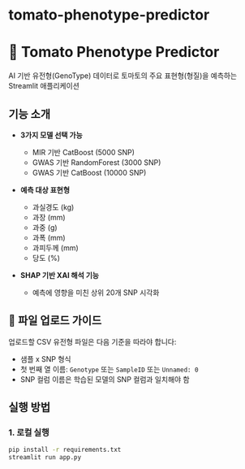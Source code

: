 # tomato-phenotype-predictor
# 🍅 Tomato Phenotype Predictor

AI 기반 유전형(GenoType) 데이터로 토마토의 주요 표현형(형질)을 예측하는 Streamlit 애플리케이션

##  기능 소개

- **3가지 모델 선택 가능**
  - MIR 기반 CatBoost (5000 SNP)
  - GWAS 기반 RandomForest (3000 SNP)
  - GWAS 기반 CatBoost (10000 SNP)

- **예측 대상 표현형**
  - 과실경도 (kg)
  - 과장 (mm)
  - 과중 (g)
  - 과폭 (mm)
  - 과피두께 (mm)
  - 당도 (%)

- **SHAP 기반 XAI 해석 기능**
  - 예측에 영향을 미친 상위 20개 SNP 시각화

## 📂 파일 업로드 가이드

업로드할 CSV 유전형 파일은 다음 기준을 따라야 합니다:

- 샘플 x SNP 형식
- 첫 번째 열 이름: `Genotype` 또는 `SampleID` 또는 `Unnamed: 0`
- SNP 컬럼 이름은 학습된 모델의 SNP 컬럼과 일치해야 함

## 실행 방법

### 1. 로컬 실행

```bash
pip install -r requirements.txt
streamlit run app.py
